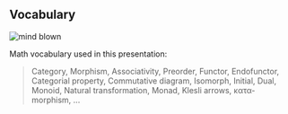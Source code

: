 Vocabulary
----------

<img class="right" src="categories/img/mindblown.gif" alt="mind blown"/>

Math vocabulary used in this presentation:

> Category,
> Morphism,
> Associativity,
> Preorder,
> Functor, Endofunctor,
> Categorial property,
> Commutative diagram,
> Isomorph,
> Initial,
> Dual,
> Monoid,
> Natural transformation,
> Monad,
> Klesli arrows,
> κατα-morphism,
> ...
